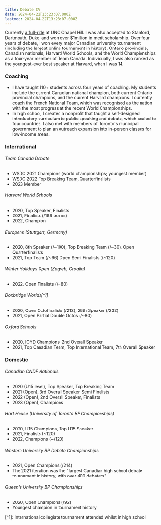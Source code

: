```yaml
---
title: Debate CV
date: 2024-04-22T13:23:07.000Z
lastmod: 2024-04-22T13:23:07.000Z
---
```

Currently [a full-ride](https://www.moreheadcain.org/) at UNC Chapel Hill. I was also accepted to Stanford, Dartmouth, Duke, and won over \$1million in merit scholarship. Over four years of debate, I won every major Canadian university tournament (including the largest online tournament in history), Ontario provincials, Canadian nationals, Harvard World Schools, and the World Championships as a four-year member of Team Canada. Individually, I was also ranked as the youngest-ever best speaker at Harvard, when I was 14.

### Coaching

* I have taught 110+ students across four years of coaching. My students include the current Canadian national champion, both current Ontario provincial champions, and the current Harvard champions. I currently coach the French National Team, which was recognised as the nation with the most progress at the recent World Championships.
* In high school, I created a nonprofit that taught a self-designed introductory curriculum to public speaking and debate, which scaled to four countries. I also met with members of Toronto's municipal government to plan an outreach expansion into in-person classes for low-income areas.

### International

###### Team Canada Debate

* WSDC 2021 Champions (world championships; youngest member)
* WSDC 2022 Top Breaking Team, Quarterfinalists
* 2023 Member

###### Harvard World Schools

* 2020, Top Speaker, Finalists
* 2021, Finalists (/188 teams)
* 2022, Champion

###### Europens (Stuttgart, Germany)

* 2020, 8th Speaker (/~100), Top Breaking Team (/~30), Open Quarterfinalists
* 2021, Top Team (/~66) Open Semi Finalists (/~120)

###### Winter Holidays Open (Zagreb, Croatia)

* 2022, Open Finalists (/~80)

###### Doxbridge Worlds\[^1]

* 2020, Open Octofinalists (/212), 28th Speaker (/232)
* 2021, Open Partial Double Octos (/~80)

###### Oxford Schools

* 2020, ICYD Champions, 2nd Overall Speaker
* 2021, Top Canadian Team, Top International Team, 7th Overall Speaker

### Domestic

###### Canadian CNDF Nationals

* 2020 (U15 level), Top Speaker, Top Breaking Team
* 2021 (Open), 3rd Overall Speaker, Semi Finalists
* 2022 (Open), 2nd Overall Speaker, Finalists
* 2023 (Open), Champions

###### Hart House (University of Toronto BP Championships)

* 2020, U15 Champions, Top U15 Speaker
* 2021, Finalists (~120)
* 2022, Champions (~/120)

###### Western University BP Debate Championships 

* 2021, Open Champions (/214)
* The 2021 iteration was the "largest Canadian high school debate tournament in history, with over 400 debaters"

###### Queen's University BP Championships

* 2020, Open Champions (/92)
* Youngest champion in tournament history

\[^1]: International collegiate tournament attended whilst in high school
